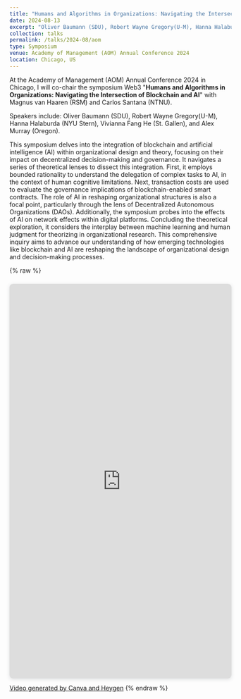```yaml
---
title: "Humans and Algorithms in Organizations: Navigating the Intersection of Blockchain and AI"
date: 2024-08-13
excerpt: "Oliver Baumann (SDU), Robert Wayne Gregory(U-M), Hanna Halaburda (NYU Stern), Vivianna Fang He (St. Gallen), and Alex Murray (Oregon)"
collection: talks
permalink: /talks/2024-08/aom
type: Symposium
venue: Academy of Management (AOM) Annual Conference 2024
location: Chicago, US
---
```


At the Academy of Management (AOM) Annual Conference 2024 in Chicago, I will co-chair the symposium Web3 "**Humans and Algorithms in Organizations: Navigating the Intersection of Blockchain and AI**" with Magnus van Haaren (RSM) and Carlos Santana (NTNU).

Speakers include: Oliver Baumann (SDU), Robert Wayne Gregory(U-M), Hanna Halaburda (NYU Stern), Vivianna Fang He (St. Gallen), and Alex Murray (Oregon).

This symposium delves into the integration of blockchain and artificial intelligence (AI) within organizational design and theory, focusing on their impact on decentralized decision-making and governance. It navigates a series of theoretical lenses to dissect this integration. First, it employs bounded rationality to understand the delegation of complex tasks to AI, in the context of human cognitive limitations. Next, transaction costs are used to evaluate the governance implications of blockchain-enabled smart contracts. The role of AI in reshaping organizational structures is also a focal point, particularly through the lens of Decentralized Autonomous Organizations (DAOs). Additionally, the symposium probes into the effects of AI on network effects within digital platforms. Concluding the theoretical exploration, it considers the interplay between machine learning and human judgment for theorizing in organizational research. This comprehensive inquiry aims to advance our understanding of how emerging technologies like blockchain and AI are reshaping the landscape of organizational design and decision-making processes.

{% raw %}
<div style="position: relative; width: 100%; height: 0; padding-top: 177.7778%; padding-bottom: 0; box-shadow: 0 2px 8px 0 rgba(63,69,81,0.16); margin-top: 1.6em; margin-bottom: 0.9em; overflow: hidden; border-radius: 8px; will-change: transform;">
  <iframe loading="lazy" style="position: absolute; width: 100%; height: 100%; top: 0; left: 0; border: none; padding: 0;margin: 0;" src="https://www.canva.com/design/DAGFBz0py1Y/WApoTnpwa8Hi3QqCg2Td0g/watch?embed" allowfullscreen="allowfullscreen" allow="fullscreen"></iframe>
</div>
<a href="https://www.canva.com/design/DAGFBz0py1Y/WApoTnpwa8Hi3QqCg2Td0g/watch?utm_content=DAGFBz0py1Y&utm_campaign=designshare&utm_medium=embeds&utm_source=link" target="_blank" rel="noopener">Video generated by Canva and Heygen</a>
{% endraw %}